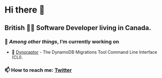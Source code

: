 # Hi there 👋

## British 👨‍💻 Software Developer living in Canada.

### 🔭 _Among other things_, I’m currently working on
- 🦖 [Dynoraptor](https://www.npmjs.com/package/@produce8/dynoraptor-cli) - The DynamoDB Migrations Tool Command Line Interface (CLI).

### 📫 How to reach me: [Twitter](https://twitter.com/brandonkpbailey)


